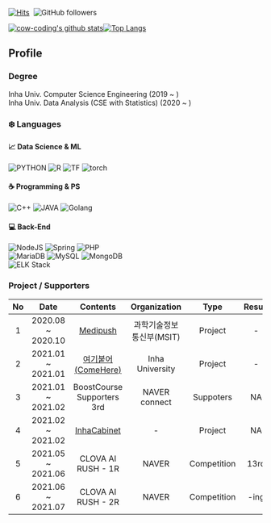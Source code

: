 [![Hits](https://hits.seeyoufarm.com/api/count/incr/badge.svg?url=https%3A%2F%2Fgithub.com%2Fcow-coding&count_bg=%232DD5B9&title_bg=%23555555&icon=github.svg&icon_color=%23E7E7E7&title=hits&edge_flat=false)](https://hits.seeyoufarm.com)&nbsp; ![GitHub followers](https://img.shields.io/github/followers/cow-coding?style=social)

[![cow-coding's github stats](https://github-readme-stats.vercel.app/api?username=cow-coding)](https://github.com/anuraghazra/github-readme-stats)[![Top Langs](https://github-readme-stats.vercel.app/api/top-langs/?username=cow-coding&exclude_repo=cow-coding.github.io&hide=Jupyter%20Notebook&langs_count=6&layout=compact)](https://github.com/anuraghazra/github-readme-stats)

## Profile
### Degree
Inha Univ. Computer Science Engineering (2019 ~ )  
Inha Univ. Data Analysis (CSE with Statistics) (2020 ~ )

### :snowflake: Languages

#### :chart_with_upwards_trend: Data Science & ML
![PYTHON](https://img.shields.io/badge/PYTHON%2068%25-%E2%98%85%E2%98%85%E2%98%85%E2%98%86%E2%98%86-3776AB?style=plastic&logo=Python&logoColor=white) ![R](https://img.shields.io/badge/R%2040%25-%E2%98%85%E2%98%85%E2%98%86%E2%98%86%E2%98%86-276DC3?style=plastic&logo=R&logoColor=white) ![TF](https://img.shields.io/badge/TensorFlow%2030%25-%E2%98%85%E2%98%86%E2%98%86%E2%98%86%E2%98%86-FF6F00?style=plastic&logo=tensorflow&logoColor=white) ![torch](https://img.shields.io/badge/Pytorch%2027%25-%E2%98%85%E2%98%86%E2%98%86%E2%98%86%E2%98%86-EE4C2C?style=plastic&logo=pytorch&logoColor=white)

#### :coffee: Programming & PS
![C++](https://img.shields.io/badge/C++%2085%25-%E2%98%85%E2%98%85%E2%98%85%E2%98%85%E2%98%86-00897B?style=plastic&logo=c%2B%2B&logoColor=white) ![JAVA](https://img.shields.io/badge/JAVA%2065%25-%E2%98%85%E2%98%85%E2%98%85%E2%98%86%E2%98%86-E37400?style=plastic&logo=Java&logoColor=white) ![Golang](https://img.shields.io/badge/Go%2020%25-%E2%98%85%E2%98%86%E2%98%86%E2%98%86%E2%98%86-00ADD8?style=plastic&logo=Go&logoColor=white)  

#### :computer: Back-End
![NodeJS](https://img.shields.io/badge/NodeJS%2032%25-%E2%98%85%E2%98%86%E2%98%86%E2%98%86%E2%98%86-339933?style=plastic&logo=node.js&logoColor=white) ![Spring](https://img.shields.io/badge/Spring%2020%25-%E2%98%85%E2%98%86%E2%98%86%E2%98%86%E2%98%86-6DB33F?style=plastic&logo=Spring&logoColor=white) ![PHP](https://img.shields.io/badge/PHP%2010%25-%E2%98%86%E2%98%86%E2%98%86%E2%98%86%E2%98%86-777BB4?style=plastic&logo=php&logoColor=white)  
![MariaDB](https://img.shields.io/badge/MariaDB%2035%25-%E2%98%85%E2%98%86%E2%98%86%E2%98%86%E2%98%86-003545?style=plastic&logo=MariaDB&logoColor=white) ![MySQL](https://img.shields.io/badge/MySQL%2030%25-%E2%98%85%E2%98%86%E2%98%86%E2%98%86%E2%98%86-4479A1?style=plastic&logo=MySQL&logoColor=white) ![MongoDB](https://img.shields.io/badge/MongoDB%2020%25-%E2%98%85%E2%98%86%E2%98%86%E2%98%86%E2%98%86-47A248?style=plastic&logo=MongoDB&logoColor=white)  
![ELK Stack](https://img.shields.io/badge/ELK%2010%25-%E2%98%86%E2%98%86%E2%98%86%E2%98%86%E2%98%86-005571?style=plastic&logo=elastic%20stack&logoColor=white)

### Project / Supporters
| No 	|        Date       	|        Contents        	|  Organization 	|  Type 	|  Result 	|
|:--:	|:-----------------:	|:----------------------:	|:-------------:	|:-------------:	|:-------------:	|
|  1 	| 2020.08 ~ 2020.10 	|        [Medipush](https://github.com/Medipush)        	| 과학기술정보통신부(MSIT)  	| Project  	| -  	|
|  2 	| 2021.01 ~ 2021.01 	| [여기붙어(ComeHere)](https://github.com/cow-coding/ComeHere.git) 	| Inha University 	| Project  	| -  	|
|  3 	| 2021.01 ~ 2021.02 	| BoostCourse Supporters 3rd 	| NAVER connect 	| Suppoters  	| NA  	|
|  4 	| 2021.02 ~ 2021.02 	| [InhaCabinet](https://github.com/cow-coding/Cabinet-Project)	| - 	| Project  	| NA  	|
|  5 	| 2021.05 ~ 2021.06 	| CLOVA AI RUSH - 1R	| NAVER 	| Competition  	| 13rd  	|
|  6 	| 2021.06 ~ 2021.07 	| CLOVA AI RUSH - 2R	| NAVER 	| Competition  	| -ing  	|
